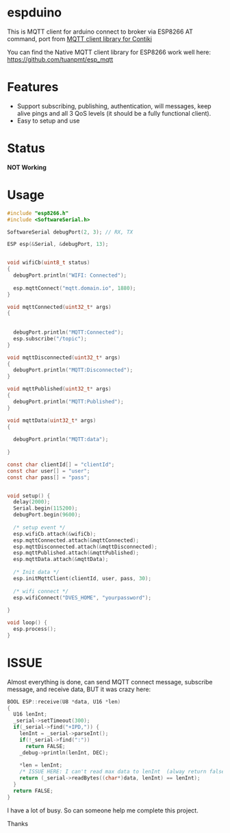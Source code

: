 espduino
========
This is MQTT client for arduino connect to broker via ESP8266 AT command, port from [MQTT client library for Contiki](https://github.com/esar/contiki-mqtt)

You can find the Native MQTT client library for ESP8266 work well here: https://github.com/tuanpmt/esp_mqtt


Features
========


- Support subscribing, publishing, authentication, will messages, keep alive pings and all 3 QoS levels (it should be a fully functional client).
- Easy to setup and use


Status
========
**NOT Working**


Usage
=======

```c
#include "esp8266.h"
#include <SoftwareSerial.h>

SoftwareSerial debugPort(2, 3); // RX, TX

ESP esp(&Serial, &debugPort, 13);


void wifiCb(uint8_t status)
{
  debugPort.println("WIFI: Connected");
  
  esp.mqttConnect("mqtt.domain.io", 1880);
}

void mqttConnected(uint32_t* args)
{
  
  
  debugPort.println("MQTT:Connected");
  esp.subscribe("/topic");
}

void mqttDisconnected(uint32_t* args)
{
  debugPort.println("MQTT:Disconnected");
}

void mqttPublished(uint32_t* args)
{
  debugPort.println("MQTT:Published");
}

void mqttData(uint32_t* args)
{
  
  debugPort.println("MQTT:data");
  
}

const char clientId[] = "clientId";
const char user[] = "user";
const char pass[] = "pass";


void setup() {
  delay(2000);
  Serial.begin(115200);
  debugPort.begin(9600);
  
  /* setup event */
  esp.wifiCb.attach(&wifiCb);
  esp.mqttConnected.attach(&mqttConnected);
  esp.mqttDisconnected.attach(&mqttDisconnected);
  esp.mqttPublished.attach(&mqttPublished);
  esp.mqttData.attach(&mqttData);
  
  /* Init data */
  esp.initMqttClient(clientId, user, pass, 30);
  
  /* wifi connect */
  esp.wifiConnect("DVES_HOME", "yourpassword");
  
}

void loop() {
  esp.process();
}

```
ISSUE
=====
Almost everything is done, can send MQTT connect message, subscribe message, and receive data, BUT it was crazy here:

```c
BOOL ESP::receive(U8 *data, U16 *len)
{
  U16 lenInt;
  _serial->setTimeout(300);
  if(_serial->find("+IPD,")) {
    lenInt = _serial->parseInt();
    if(!_serial->find(":"))
      return FALSE;
    _debug->println(lenInt, DEC);
   
    *len = lenInt;
    /* ISSUE HERE: I can't read max data to lenInt  (alway return false) */
    return (_serial->readBytes((char*)data, lenInt) == lenInt);  
  }
  return FALSE;
}
```

I have a lot of busy. So can someone help me complete this project.

Thanks